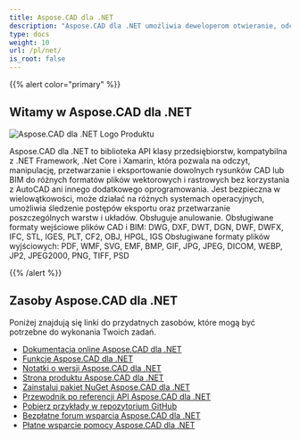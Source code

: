 ```yaml
---
title: Aspose.CAD dla .NET
description: "Aspose.CAD dla .NET umożliwia deweloperom otwieranie, odczytywanie i przetwarzanie formatów plików AutoCAD DWG, DXF, DWT oraz innych formatów CAD i BIM, takich jak: DGN, DWF, DWFX, IFC, STL, IGES, PLT, CF2, OBJ, HPGL, IGS."
type: docs
weight: 10
url: /pl/net/
is_root: false
---
```


{{% alert color="primary" %}}

## **Witamy w Aspose.CAD dla .NET**

![Aspose.CAD dla .NET Logo Produktu](/_assets/home_1.png)

Aspose.CAD dla .NET to biblioteka API klasy przedsiębiorstw, kompatybilna z .NET Framework, .Net Core i Xamarin, która pozwala na odczyt, manipulację, przetwarzanie i eksportowanie dowolnych rysunków CAD lub BIM do różnych formatów plików wektorowych i rastrowych bez korzystania z AutoCAD ani innego dodatkowego oprogramowania.
Jest bezpieczna w wielowątkowości, może działać na różnych systemach operacyjnych, umożliwia śledzenie postępów eksportu oraz przetwarzanie poszczególnych warstw i układów. Obsługuje anulowanie.
Obsługiwane formaty wejściowe plików CAD i BIM: DWG, DXF, DWT, DGN, DWF, DWFX, IFC, STL, IGES, PLT, CF2, OBJ, HPGL, IGS 
Obsługiwane formaty plików wyjściowych: PDF, WMF, SVG, EMF, BMP, GIF, JPG, JPEG, DICOM, WEBP, JP2, JPEG2000, PNG, TIFF, PSD

{{% /alert %}}

## **Zasoby Aspose.CAD dla .NET**

Poniżej znajdują się linki do przydatnych zasobów, które mogą być potrzebne do wykonania Twoich zadań.

- [Dokumentacja online Aspose.CAD dla .NET](/pl/cad/net/)
- [Funkcje Aspose.CAD dla .NET](/pl/cad/net/features/)
- [Notatki o wersji Aspose.CAD dla .NET](https://releases.aspose.com/cad/net/release-notes/)
- [Strona produktu Aspose.CAD dla .NET](https://products.aspose.com/cad/net/)
- [Zainstaluj pakiet NuGet Aspose.CAD dla .NET](https://www.nuget.org/packages/Aspose.CAD/)
- [Przewodnik po referencji API Aspose.CAD dla .NET](https://reference.aspose.com/cad/net)
- [Pobierz przykłady w repozytorium GitHub](https://github.com/aspose-cad/Aspose.CAD-for-.NET)
- [Bezpłatne forum wsparcia Aspose.CAD dla .NET](https://forum.aspose.com/c/cad/19)
- [Płatne wsparcie pomocy Aspose.CAD dla .NET](https://helpdesk.aspose.com/)

